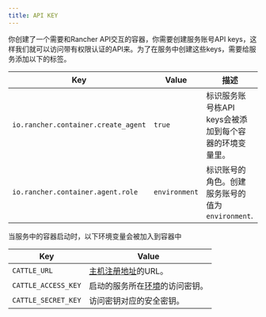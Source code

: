 ```yaml
---
title: API KEY
---
```


你创建了一个需要和Rancher API交互的容器，你需要创建服务账号API keys，这样我们就可以访问带有权限认证的API来。为了在服务中创建这些keys，需要给服务添加以下的标签。

Key | Value |描述
----|-----|---
`io.rancher.container.create_agent` | `true` | 标识服务账号栋API keys会被添加到每个容器的环境变量里。
`io.rancher.container.agent.role` | `environment` | 标识账号的角色。创建服务账号的值为`environment`.

当服务中的容器启动时，以下环境变量会被加入到容器中

Key| Value
---|---
`CATTLE_URL` | [主机注册地址](/docs/rancher/v1.x/cn/configuration/settings/#主机注册)的URL。
`CATTLE_ACCESS_KEY` | 启动的服务所在[环境](/docs/rancher/v1.x/cn/infrastructure/environments/)的访问密钥。
`CATTLE_SECRET_KEY` | 访问密钥对应的安全密钥。
